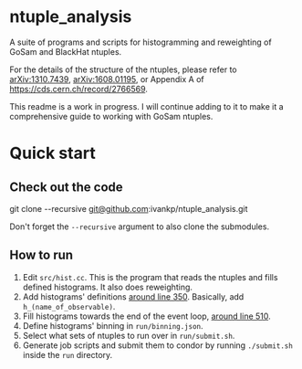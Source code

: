# ntuple_analysis
A suite of programs and scripts for histogramming and reweighting of GoSam and BlackHat ntuples.

For the details of the structure of the ntuples, please refer to
[arXiv:1310.7439](https://arxiv.org/abs/1310.7439),
[arXiv:1608.01195](https://arxiv.org/abs/1608.01195), or
Appendix A of https://cds.cern.ch/record/2766569.

This readme is a work in progress.
I will continue adding to it to make it a comprehensive guide to working with GoSam ntuples.

# Quick start
## Check out the code
git clone --recursive git@github.com:ivankp/ntuple_analysis.git

Don't forget the `--recursive` argument to also clone the submodules.

## How to run
1. Edit `src/hist.cc`. This is the program that reads the ntuples and fills defined histograms.
It also does reweighting.
2. Add histograms' definitions
[around line 350](https://github.com/ivankp/ntuple_analysis/blob/master/src/hist.cc#L350).
Basically, add `h_(name_of_observable)`.
3. Fill histograms towards the end of the event loop,
[around line 510](https://github.com/ivankp/ntuple_analysis/blob/master/src/hist.cc#L510).
4. Define histograms' binning in `run/binning.json`.
5. Select what sets of ntuples to run over in `run/submit.sh`.
6. Generate job scripts and submit them to condor by running `./submit.sh` inside the `run` directory.
